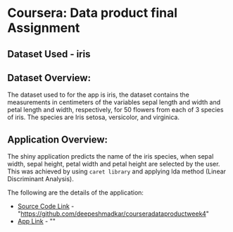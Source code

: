 # Coursera: Data product final Assignment

## Dataset Used - iris

## Dataset Overview:
The dataset used to for the app is iris, the dataset contains the measurements in centimeters of the variables sepal length and width and petal length and width, respectively, for 50 flowers from each of 3 species of iris. The species are Iris setosa, versicolor, and virginica.

## Application Overview:
The shiny application predicts the name of the iris species, when sepal width, sepal height,
petal width and petal height are selected by the user. This was achieved by using `caret library` and applying lda method (Linear Discriminant Analysis).

The following are the details of the application:

- [Source Code Link](https://github.com/deepeshmadkar/courseradataproductweek4) - "https://github.com/deepeshmadkar/courseradataproductweek4"
- [App Link](https://www.github.com/deepeshmadkar) - ""
